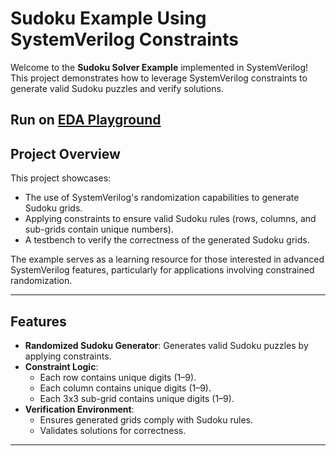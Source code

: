# Sudoku Example Using SystemVerilog Constraints

Welcome to the **Sudoku Solver Example** implemented in SystemVerilog! This project demonstrates how to leverage SystemVerilog constraints to generate valid Sudoku puzzles and verify solutions.

## Run on [EDA Playground](https://www.edaplayground.com/x/h6vS)
 

## Project Overview

This project showcases:
- The use of SystemVerilog's randomization capabilities to generate Sudoku grids.
- Applying constraints to ensure valid Sudoku rules (rows, columns, and sub-grids contain unique numbers).
- A testbench to verify the correctness of the generated Sudoku grids.

The example serves as a learning resource for those interested in advanced SystemVerilog features, particularly for applications involving constrained randomization.

---

## Features

- **Randomized Sudoku Generator**: Generates valid Sudoku puzzles by applying constraints.
- **Constraint Logic**:
  - Each row contains unique digits (1–9).
  - Each column contains unique digits (1–9).
  - Each 3x3 sub-grid contains unique digits (1–9).
- **Verification Environment**:
  - Ensures generated grids comply with Sudoku rules.
  - Validates solutions for correctness.

---

